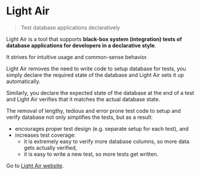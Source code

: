 # Light Air

>
> Test database applications declaratively
>

Light Air is a tool that supports **black-box system (integration) tests of database applications
for developers in a declarative style**.

It strives for intuitive usage and common-sense behavior.

Light Air removes the need to write code to setup database for tests,
you simply declare the required state of the database
and Light Air sets it up automatically.

Similarly, you declare the expected state of the database at the end of a test
and Light Air verifies that it matches the actual database state.

The removal of lengthy, tedious and error prone test code to setup and verify database
not only simplifies the tests, but as a result:

* encourages proper test design (e.g. separate setup for each test), and
* increases test coverage:
    * it is extremely easy to verify more database columns, so more data gets actually verified,
    * it is easy to write a new test, so more tests get written.

Go to [Light Air website](http://lightair.sourceforge.net/).
